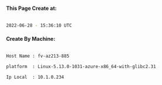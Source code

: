 
   
#### This Page Create at:

```bash

2022-06-28 - 15:36:10 UTC

```

#### Create By Machine:

```bash

Host Name : fv-az213-885

platform  : Linux-5.13.0-1031-azure-x86_64-with-glibc2.31

Ip Local  : 10.1.0.234

```

